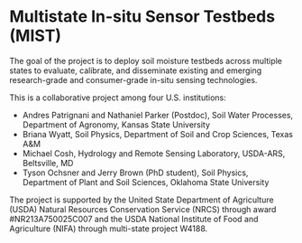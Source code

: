 # Multistate In-situ Sensor Testbeds (MIST)

The goal of the project is to deploy soil moisture testbeds across multiple states to evaluate, calibrate, and disseminate existing and emerging research-grade and consumer-grade in-situ sensing technologies.

This is a collaborative project among four U.S. institutions:

- Andres Patrignani and Nathaniel Parker (Postdoc), Soil Water Processes, Department of Agronomy, Kansas State University
- Briana Wyatt, Soil Physics, Department of Soil and Crop Sciences, Texas A&M
- Michael Cosh, Hydrology and Remote Sensing Laboratory, USDA-ARS, Beltsville, MD
- Tyson Ochsner and Jerry Brown (PhD student), Soil Physics, Department of Plant and Soil Sciences, Oklahoma State University

The project is supported by the United State Department of Agriculture (USDA) Natural Resources Conservation Service (NRCS) through award #NR213A750025C007 and the USDA National Institute of Food and Agriculture (NIFA) through multi-state project W4188.
